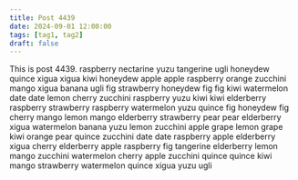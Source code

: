 ```yaml
---
title: Post 4439
date: 2024-09-01 12:00:00
tags: [tag1, tag2]
draft: false
---
```

This is post 4439.
raspberry
nectarine
yuzu
tangerine
ugli
honeydew
quince
xigua
xigua
kiwi
honeydew
apple
apple
raspberry
orange
zucchini
mango
xigua
banana
ugli
fig
strawberry
honeydew
fig
fig
kiwi
watermelon
date
date
lemon
cherry
zucchini
raspberry
yuzu
kiwi
kiwi
elderberry
raspberry
strawberry
raspberry
watermelon
yuzu
quince
fig
honeydew
fig
cherry
mango
lemon
mango
elderberry
strawberry
pear
pear
elderberry
xigua
watermelon
banana
yuzu
lemon
zucchini
apple
grape
lemon
grape
kiwi
orange
pear
quince
zucchini
date
date
raspberry
apple
elderberry
xigua
cherry
elderberry
apple
raspberry
fig
tangerine
elderberry
lemon
mango
zucchini
watermelon
cherry
apple
zucchini
quince
quince
kiwi
mango
strawberry
watermelon
quince
xigua
yuzu
ugli
